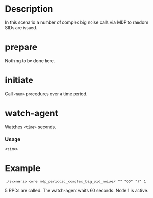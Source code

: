 # Description
In this scenario a number of complex big noise calls via MDP to random SIDs are issued.

# prepare
Nothing to be done here.

# initiate
Call `<num>` procedures over a time period.

# watch-agent
Watches `<time>` seconds.

### Usage
```
<time>
```

# Example
```
./scenario core mdp_periodic_complex_big_sid_noise/ "" "60" "5" 1
```

5 RPCs are called. The watch-agent waits 60 seconds. Node 1 is active.
